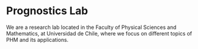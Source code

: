# Prognostics Lab

We are a research lab located in the Faculty of Physical Sciences and Mathematics, at Universidad de Chile, where we focus on different topics of PHM and its applications.
